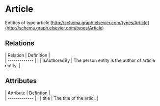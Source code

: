 # Article 

Entities of type article [http://schema.graph.elsevier.com/types/Article](http://schema.graph.elsevier.com/types/Article)

## Relations 

|  Relation  | Definition |            
| -------------  |  | 
| isAuthoredBy | The person entity is the author of article entity. | 
      


## Attributes


| Attribute | Defintion |        
| ------------- |        | 
| title | The title of the articl. | 
	 